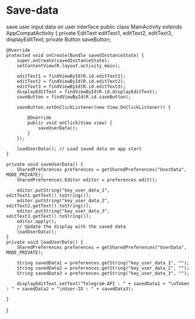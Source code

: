 # Save-data
save user input data on user interface
public class MainActivity extends AppCompatActivity {
    private EditText editText1, editText2, editText3, displayEditText;
    private Button saveButton;

    @Override
    protected void onCreate(Bundle savedInstanceState) {
        super.onCreate(savedInstanceState);
        setContentView(R.layout.activity_main);

        editText1 = findViewById(R.id.editText1);
        editText2 = findViewById(R.id.editText2);
        editText3 = findViewById(R.id.editText3);
        displayEditText = findViewById(R.id.displayEditText);
        saveButton = findViewById(R.id.saveButton);

        saveButton.setOnClickListener(new View.OnClickListener() {

            @Override
            public void onClick(View view) {
                saveUserData();
            }
        });

        loadUserData(); // Load saved data on app start
    }

    private void saveUserData() {
        SharedPreferences preferences = getSharedPreferences("UserData", MODE_PRIVATE);
        SharedPreferences.Editor editor = preferences.edit();

        editor.putString("key_user_data_1", editText1.getText().toString());
        editor.putString("key_user_data_2", editText2.getText().toString());
        editor.putString("key_user_data_3", editText3.getText().toString());
        editor.apply();
        // Update the display with the saved data
        loadUserData();
    }
    private void loadUserData() {
        SharedPreferences preferences = getSharedPreferences("UserData", MODE_PRIVATE);

        String savedData1 = preferences.getString("key_user_data_1", "");
        String savedData2 = preferences.getString("key_user_data_2", "");
        String savedData3 = preferences.getString("key_user_data_3", "");

        displayEditText.setText("Telegram-API : " + savedData1 + "\nToken : " + savedData2 + "\nUser-ID : " + savedData3);

    }
}
